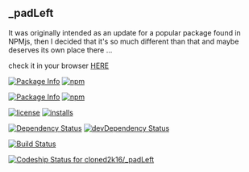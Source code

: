 ## _padLeft
It was originally intended as an update for a popular package found in NPMjs,
then I decided that it's so much different than that  and maybe deserves its own place there ...

check it in your browser [HERE](http://cloned2k16.github.io/_padLeft/)

[![Package Info](http://img.shields.io/badge/npm-pad_left-blue.svg)](https://npmjs.org/package/pad_left)
[![npm](https://badge.fury.io/js/pad_left.svg)](http://badge.fury.io/js/pad_left)

[![Package Info](http://img.shields.io/badge/npm-left_pad-blue.svg)](https://npmjs.org/package/left_pad)
[![npm](https://badge.fury.io/js/left_pad.svg)](http://badge.fury.io/js/left_pad)

[![license](https://img.shields.io/npm/l/pad_left.svg)](https://npmjs.org/package/pad_left) 
[![installs](https://img.shields.io/npm/dt/pad_left.svg)](https://npmjs.org/package/pad_left) 

[![Dependency Status](https://david-dm.org/cloned2k16/_padLeft.svg)](https://david-dm.org/cloned2k16/_padLeft)
[![devDependency Status](https://david-dm.org/cloned2k16/_padLeft/dev-status.svg)](https://david-dm.org/cloned2k16/_padLeft/dev-status)

[![Build Status](https://travis-ci.org/cloned2k16/_padLeft.svg?branch=master)](https://travis-ci.org/cloned2k16/_padLeft)

[ ![Codeship Status for cloned2k16/_padLeft](https://codeship.com/projects/ead50d10-fd08-0133-a16f-12bea37b94ef/status?branch=master)](https://codeship.com/projects/152113)
